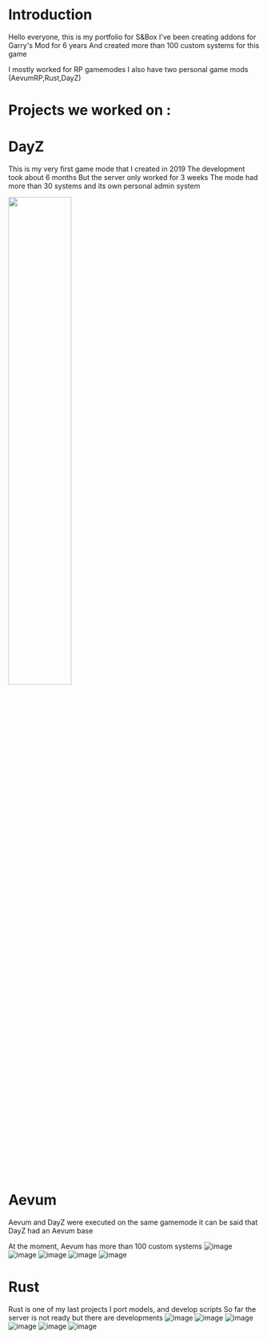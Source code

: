 # Introduction
Hello everyone, this is my portfolio for S&Box
I've been creating addons for Garry's Mod for 6 years
And created more than 100 custom systems for this game

I mostly worked for RP gamemodes
I also have two personal game mods (AevumRP,Rust,DayZ)

# Projects we worked on :

# DayZ
This is my very first game mode that I created in 2019
The development took about 6 months
But the server only worked for 3 weeks
The mode had more than 30 systems and its own personal admin system

[<img src="https://img.youtube.com/vi/NYu7pBk668c/maxresdefault.jpg" width="50%">](https://youtu.be/NYu7pBk668c)

# Aevum
Aevum and DayZ were executed on the same gamemode it
can be said that DayZ had an Aevum base

At the moment, Aevum has more than 100 custom systems
![image](https://user-images.githubusercontent.com/82381225/120371885-21004380-c31f-11eb-9d44-f97f749893c3.png)
![image](https://user-images.githubusercontent.com/82381225/120371896-278ebb00-c31f-11eb-8cba-d5720d36e2cd.png)
![image](https://user-images.githubusercontent.com/82381225/120371910-2d849c00-c31f-11eb-8cc1-d3d4e57ada3f.png)
![image](https://user-images.githubusercontent.com/82381225/120371932-3a08f480-c31f-11eb-89ac-60a424332555.png)
![image](https://user-images.githubusercontent.com/82381225/120371966-455c2000-c31f-11eb-9a17-467e679a20e0.png)

# Rust
Rust is one of my last projects
I port models, and develop scripts
So far the server is not ready but there are developments
![image](https://user-images.githubusercontent.com/82381225/120372284-a5eb5d00-c31f-11eb-91ba-770d173c8f7e.png)
![image](https://user-images.githubusercontent.com/82381225/120372313-b3a0e280-c31f-11eb-9053-406c4a7589f3.png)
![image](https://user-images.githubusercontent.com/82381225/120372322-b8659680-c31f-11eb-8ffc-71b7a427a602.png)
![image](https://user-images.githubusercontent.com/82381225/120372500-ed71e900-c31f-11eb-8b06-15017a4bdf35.png)
![image](https://user-images.githubusercontent.com/82381225/120372522-f662ba80-c31f-11eb-8ce2-588dfd4674cb.png)
![image](https://user-images.githubusercontent.com/82381225/120372533-fa8ed800-c31f-11eb-923f-af74b5e0a511.png)



